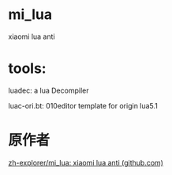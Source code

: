 # mi_lua
xiaomi lua anti

# tools:
luadec: a lua Decompiler

luac-ori.bt: 010editor template for origin lua5.1

# 原作者

[zh-explorer/mi_lua: xiaomi lua anti (github.com)](https://github.com/zh-explorer/mi_lua)